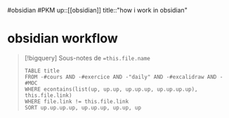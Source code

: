 #obsidian #PKM 
up::[[obsidian]]
title::"how i work in obsidian"
# obsidian workflow

> [!bigquery] Sous-notes de `=this.file.name`
> ```dataview
> TABLE title
> FROM -#cours AND -#exercice AND -"daily" AND -#excalidraw AND -#MOC
> WHERE econtains(list(up, up.up, up.up.up, up.up.up.up), this.file.link)
> WHERE file.link != this.file.link
> SORT up.up.up.up, up.up.up, up.up, up
> ```



